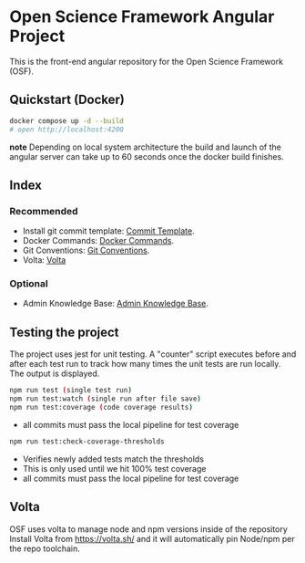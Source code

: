 # Open Science Framework Angular Project

This is the front-end angular repository for the Open Science Framework (OSF).

## Quickstart (Docker)

```bash
docker compose up -d --build
# open http://localhost:4200
```

**note** Depending on local system architecture the build and launch of the angular server can
take up to 60 seconds once the docker build finishes.

## Index

### Recommended

- Install git commit template: [Commit Template](docs/commit.template.md).
- Docker Commands: [Docker Commands](docs/docker.md).
- Git Conventions: [Git Conventions](docs/git-convention.md).
- Volta: [Volta](#volta)

### Optional

- Admin Knowledge Base: [Admin Knowledge Base](docs/admin.knowledge-base.md).

## Testing the project

The project uses jest for unit testing.
A "counter" script executes before and after each test run to track how many times the unit
tests are run locally. The output is displayed.

```bash
npm run test (single test run)
npm run test:watch (single run after file save)
npm run test:coverage (code coverage results)
```

- all commits must pass the local pipeline for test coverage

```bash
npm run test:check-coverage-thresholds
```

- Verifies newly added tests match the thresholds
- This is only used until we hit 100% test coverage
- all commits must pass the local pipeline for test coverage

## Volta

OSF uses volta to manage node and npm versions inside of the repository
Install Volta from https://volta.sh/ and it will automatically pin Node/npm per the repo toolchain.

